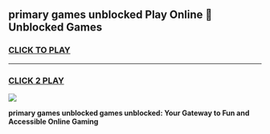 
## primary games unblocked Play Online 👋 Unblocked Games
<h3>
<a href="https://premium.freeplayer.one?title=primary_games_unblocked&ref=19F">CLICK TO PLAY</a></h3>
<hr>

<h3>
<a href="https://premium.freeplayer.one?title=primary_games_unblocked&ref=19F">CLICK 2 PLAY</a>
  
</h3>

<a href="https://premium.freeplayer.one?title=primary_games_unblocked&ref=19F"><img src="https://clearcache.store/games.png"></a>


**primary games unblocked games unblocked: Your Gateway to Fun and Accessible Online Gaming**
